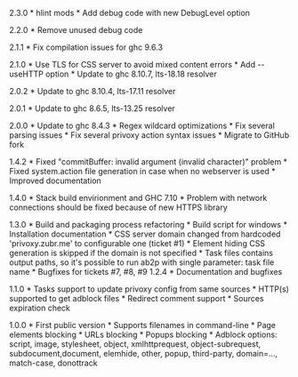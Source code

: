 2.3.0
	* hlint mods
	* Add debug code with new DebugLevel option

2.2.0
	* Remove unused debug code

2.1.1
	* Fix compilation issues for ghc 9.6.3

2.1.0
	* Use TLS for CSS server to avoid mixed content errors
	* Add --useHTTP option
        * Update to ghc 8.10.7, lts-18.18 resolver

2.0.2
        * Update to ghc 8.10.4, lts-17.11 resolver

2.0.1
	* Update to ghc 8.6.5, lts-13.25 resolver

2.0.0
	* Update to ghc 8.4.3
	* Regex wildcard optimizations
	* Fix several parsing issues
	* Fix several privoxy action syntax issues
	* Migrate to GitHub fork

1.4.2
        * Fixed "commitBuffer: invalid argument (invalid character)" problem
        * Fixed system.action file generation in case when no webserver is used
        * Improved documentation

1.4.0
        * Stack build envirionment and GHC 7.10
        * Problem with network connections should be fixed because of new HTTPS library

1.3.0
	* Build and packaging process refactoring
	* Build script for windows
	* Installation documentation
	* CSS server domain changed from hardcoded 'privoxy.zubr.me' to configurable one (ticket #1)
	* Element hiding CSS generation is skipped if the domain is not specified
	* Task files contains output paths, so it's possible to run ab2p with single parameter: task file name
	* Bugfixes for tickets #7, #8, #9
1.2.4
        * Documentation and bugfixes

1.1.0
        * Tasks support to update privoxy config from same sources
        * HTTP(s) supported to get adblock files
        * Redirect comment support
        * Sources expiration check 

1.0.0
        * First public version
        * Supports filenames in command-line
        * Page elements blocking
        * URLs blocking
        * Popups blocking
        * Adblock options: script, image, stylesheet, object, xmlhttprequest, object-subrequest, subdocument,document, elemhide, other, popup, third-party, domain=..., match-case, donottrack    
